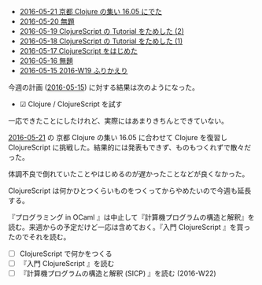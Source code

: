 - [2016-05-21 京都 Clojure の集い 16.05 にでた][2016-05-21]
- [2016-05-20 無題][2016-05-20]
- [2016-05-19 ClojureScript の Tutorial をためした (2)][2016-05-19]
- [2016-05-18 ClojureScript の Tutorial をためした (1)][2016-05-18]
- [2016-05-17 ClojureScript をはじめた][2016-05-17]
- [2016-05-16 無題][2016-05-16]
- [2016-05-15 2016-W19 ふりかえり][2016-05-15]

今週の計画 ([2016-05-15][]) に対する結果は次のようになった。

- ☑ Clojure / ClojureScript を試す

一応できたことにしたけれど、実際にはあまりきちんとできていない。

[2016-05-21][] の 京都 Clojure の集い 16.05 に合わせて Clojure を復習し ClojureScript に挑戦した。結果的には発表もできず、ものもつくれずで散々だった。

体調不良で倒れていたことやはじめるのが遅かったことなどが良くなかった。

ClojureScript は何かひとつくらいものをつくってからやめたいので今週も延長する。

『プログラミング in OCaml 』は中止して『計算機プログラムの構造と解釈』を読む。来週からの予定だけど一応は含めておく。『入門 ClojureScript 』を買ったのでそれを読む。

- ☐ ClojureScript で何かをつくる
- ☐ 『入門 ClojureScript 』を読む
- ☐ 『計算機プログラムの構造と解釈 (SICP) 』を読む (2016-W22)

[2016-05-15]: https://blog.bouzuya.net/2016/05/15/
[2016-05-16]: https://blog.bouzuya.net/2016/05/16/
[2016-05-17]: https://blog.bouzuya.net/2016/05/17/
[2016-05-18]: https://blog.bouzuya.net/2016/05/18/
[2016-05-19]: https://blog.bouzuya.net/2016/05/19/
[2016-05-20]: https://blog.bouzuya.net/2016/05/20/
[2016-05-21]: https://blog.bouzuya.net/2016/05/21/
